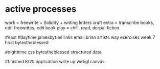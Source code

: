 
# active processes
work = freewrite + Solidity + writing letters craft
extra = transcribe books, edit freewrites, edit book
play = chill, read, dorpal fiction


#next
#daytime
jamesbyt.es links 
email brian
artists way exercises week 7
host bytestheblessed

#nighttime
css bytestheblessed
structured data


#finished 8/25
application write up
webgl canvas
